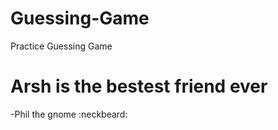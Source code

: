 # Guessing-Game
Practice Guessing Game

# Arsh is the bestest friend ever
-Phil the gnome :neckbeard: